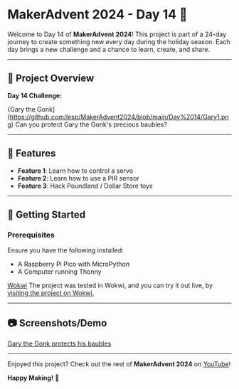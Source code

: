 # MakerAdvent 2024 - Day 14 🎄

Welcome to Day 14 of **MakerAdvent 2024**! This project is part of a 24-day journey to create something new every day during the holiday season. Each day brings a new challenge and a chance to learn, create, and share.

---

## 🎯 Project Overview

**Day 14 Challenge:**  

{Gary the Gonk](https://github.com/lesp/MakerAdvent2024/blob/main/Day%2014/Gary1.png)
Can you protect Gary the Gonk's precious baubles?

---

## 🔧 Features

- **Feature 1**: Learn how to control a servo
- **Feature 2**: Learn how to use a PIR sensor
- **Feature 3**: Hack Poundland / Dollar Store toys

---

## 🚀 Getting Started

### Prerequisites

Ensure you have the following installed:

- A Raspberry Pi Pico with MicroPython
- A Computer running Thonny

[Wokwi](https://github.com/lesp/MakerAdvent2024/blob/main/Day%2014/Gary2.png)
The project was tested in Wokwi, and you can try it out live, by [visiting the project on Wokwi.](https://wokwi.com/projects/417182952453346305)

---

## 📷 Screenshots/Demo

[Gary the Gonk protects his baubles](https://github.com/lesp/MakerAdvent2024/blob/main/Day%2014/Gary3.png)

---



Enjoyed this project? Check out the rest of **MakerAdvent 2024** on [YouTube](https://youtube.com/playlist?list=PLl7sf03jEHOQ-iI5y5vw6luiuBprks3Bx&si=iQWFclF5UEtYOykv)!  

**Happy Making!** 🎉